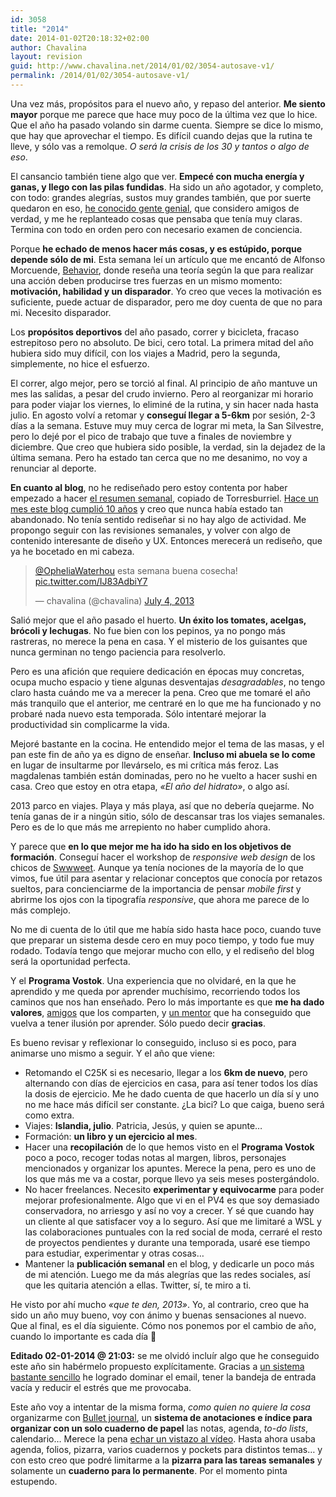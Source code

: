```yaml
---
id: 3058
title: "2014"
date: 2014-01-02T20:18:32+02:00
author: Chavalina
layout: revision
guid: http://www.chavalina.net/2014/01/02/3054-autosave-v1/
permalink: /2014/01/02/3054-autosave-v1/
---
```

Una vez más, propósitos para el nuevo año, y repaso del anterior. **Me siento mayor** porque me parece que hace muy poco de la última vez que lo hice. Que el año ha pasado volando sin darme cuenta. Siempre se dice lo mismo, que hay que aprovechar el tiempo. Es difícil cuando dejas que la rutina te lleve, y sólo vas a remolque. _O será la crisis de los 30 y tantos o algo de eso_.

El cansancio también tiene algo que ver. **Empecé con mucha energía y ganas, y llego con las pilas fundidas**. Ha sido un año agotador, y completo, con todo: grandes alegrías, sustos muy grandes también, que por suerte quedaron en eso, [he conocido gente genial](http://adrianmato.com/2013/07/programa-vostok-iv-mission-accomplished/), que considero amigos de verdad, y me he replanteado cosas que pensaba que tenía muy claras. Termina con todo en orden pero con necesario examen de conciencia. 

Porque **he echado de menos hacer más cosas, y es estúpido, porque depende sólo de mi**. Esta semana leí un artículo que me encantó de Alfonso Morcuende, [Behavior](http://www.alfonsomorcuende.com/es/behavior/), donde reseña una teoría según la que para realizar una acción deben producirse tres fuerzas en un mismo momento: **motivación, habilidad y un disparador**. Yo creo que veces la motivación es suficiente, puede actuar de disparador, pero me doy cuenta de que no para mi. Necesito disparador.



Los **propósitos deportivos** del año pasado, correr y bicicleta, fracaso estrepitoso pero no absoluto. De bici, cero total. La primera mitad del año hubiera sido muy difícil, con los viajes a Madrid, pero la segunda, simplemente, no hice el esfuerzo.

El correr, algo mejor, pero se torció al final. Al principio de año mantuve un mes las salidas, a pesar del crudo invierno. Pero al reorganizar mi horario para poder viajar los viernes, lo eliminé de la rutina, y sin hacer nada hasta julio. En agosto volví a retomar y **conseguí llegar a 5-6km** por sesión, 2-3 días a la semana. Estuve muy muy cerca de lograr mi meta, la San Silvestre, pero lo dejé por el pico de trabajo que tuve a finales de noviembre y diciembre. Que creo que hubiera sido posible, la verdad, sin la dejadez de la última semana. Pero ha estado tan cerca que no me desanimo, no voy a renunciar al deporte.

**En cuanto al blog**, no he rediseñado pero estoy contenta por haber empezado a hacer [el resumen semanal](http://www.chavalina.net/tag/semanal/), copiado de Torresburriel. [Hace un mes este blog cumplió 10 años](http://www.chavalina.net/2013/11/22/semana-1/) y creo que nunca había estado tan abandonado. No tenía sentido rediseñar si no hay algo de actividad. Me propongo seguir con las revisiones semanales, y volver con algo de contenido interesante de diseño y UX. Entonces merecerá un rediseño, que ya he bocetado en mi cabeza.

<blockquote class="twitter-tweet" lang="en">
  <p>
    <a href="https://twitter.com/OpheliaWaterhou">@OpheliaWaterhou</a> esta semana buena cosecha! <a href="http://t.co/IJ83AdbiY7">pic.twitter.com/IJ83AdbiY7</a>
  </p>
  
  <p>
    &mdash; chavalina (@chavalina) <a href="https://twitter.com/chavalina/statuses/352741338481049600">July 4, 2013</a>
  </p>
</blockquote>



Salió mejor que el año pasado el huerto. **Un éxito los tomates, acelgas, brócoli y lechugas**. No fue bien con los pepinos, ya no pongo más rastreras, no merece la pena en casa. Y el misterio de los guisantes que nunca germinan no tengo paciencia para resolverlo. 

Pero es una afición que requiere dedicación en épocas muy concretas, ocupa mucho espacio y tiene algunas desventajas _desagradables_, no tengo claro hasta cuándo me va a merecer la pena. Creo que me tomaré el año más tranquilo que el anterior, me centraré en lo que me ha funcionado y no probaré nada nuevo esta temporada. Sólo intentaré mejorar la productividad sin complicarme la vida.



Mejoré bastante en la cocina. He entendido mejor el tema de las masas, y el pan este fin de año ya es digno de enseñar. **Incluso mi abuela se lo come** en lugar de insultarme por llevárselo, es mi crítica más feroz. Las magdalenas también están dominadas, pero no he vuelto a hacer sushi en casa. Creo que estoy en otra etapa, _«El año del hidrato»_, o algo así.



2013 parco en viajes. Playa y más playa, así que no debería quejarme. No tenía ganas de ir a ningún sitio, sólo de descansar tras los viajes semanales. Pero es de lo que más me arrepiento no haber cumplido ahora.

Y parece que **en lo que mejor me ha ido ha sido en los objetivos de formación**. Conseguí hacer el workshop de _responsive web design_ de los chicos de [Swwweet](http://swwweet.com/). Aunque ya tenía nociones de la mayoría de lo que vimos, fue útil para asentar y relacionar conceptos que conocía por retazos sueltos, para concienciarme de la importancia de pensar _mobile first_ y abrirme los ojos con la tipografía _responsive_, que ahora me parece de lo más complejo. 

No me di cuenta de lo útil que me había sido hasta hace poco, cuando tuve que preparar un sistema desde cero en muy poco tiempo, y todo fue muy rodado. Todavía tengo que mejorar mucho con ello, y el rediseño del blog será la oportunidad perfecta.



Y el **Programa Vostok**. Una experiencia que no olvidaré, en la que he aprendido y me queda por aprender muchísimo, recorriendo todos los caminos que nos han enseñado. Pero lo más importante es que **me ha dado valores**, [amigos](https://twitter.com/chavalina/pv4/members) que los comparten, y [un mentor](http://javiercanada.com/) que ha conseguido que vuelva a tener ilusión por aprender. Sólo puedo decir **gracias**.



Es bueno revisar y reflexionar lo conseguido, incluso si es poco, para animarse uno mismo a seguir. Y el año que viene:

  * Retomando el C25K si es necesario, llegar a los **6km de nuevo**, pero alternando con días de ejercicios en casa, para así tener todos los días la dosis de ejercicio. Me he dado cuenta de que hacerlo un día sí y uno no me hace más difícil ser constante. ¿La bici? Lo que caiga, bueno será como extra.
  * Viajes: **Islandia, julio**. Patricia, Jesús, y quien se apunte…
  * Formación: **un libro y un ejercicio al mes**.
  * Hacer una **recopilación** de lo que hemos visto en el **Programa Vostok** poco a poco, recoger todas notas al margen, libros, personajes mencionados y organizar los apuntes. Merece la pena, pero es uno de los que más me va a costar, porque llevo ya seis meses postergándolo.
  * No hacer freelances. Necesito **experimentar y equivocarme** para poder mejorar profesionalmente. Algo que vi en el PV4 es que soy demasiado conservadora, no arriesgo y así no voy a crecer. Y sé que cuando hay un cliente al que satisfacer voy a lo seguro. Así que me limitaré a WSL y las colaboraciones puntuales con la red social de moda, cerraré el resto de proyectos pendientes y durante una temporada, usaré ese tiempo para estudiar, experimentar y otras cosas…
  * Mantener la **publicación semanal** en el blog, y dedicarle un poco más de mi atención. Luego me da más alegrías que las redes sociales, así que les quitaria atención a ellas. Twitter, sí, te miro a ti.

He visto por ahí mucho _«que te den, 2013»_. Yo, al contrario, creo que ha sido un año muy bueno, voy con ánimo y buenas sensaciones al nuevo. Que al final, es el día siguiente. Cómo nos ponemos por el cambio de año, cuando lo importante es cada día 🙂

**Editado 02-01-2014 @ 21:03:** se me olvidó incluír algo que he conseguido este año sin habérmelo propuesto explícitamente. Gracias a [un sistema bastante sencillo](http://www.chavalina.net/2013/01/24/inbox-zero-for-life/) he logrado dominar el email, tener la bandeja de entrada vacía y reducir el estrés que me provocaba.

Este año voy a intentar de la misma forma, _como quien no quiere la cosa_ organizarme con [Bullet journal](http://www.bulletjournal.com/), un **sistema de anotaciones e índice para organizar con un solo cuaderno de papel** las notas, agenda, _to-do lists_, calendario… Merece la pena [echar un vistazo al vídeo](http://www.youtube.com/watch?feature=player_embedded&v=GfRf43JTqY4). Hasta ahora usaba agenda, folios, pizarra, varios cuadernos y pockets para distintos temas… y con esto creo que podré limitarme a la **pizarra para las tareas semanales** y solamente un **cuaderno para lo permanente**. Por el momento pinta estupendo.